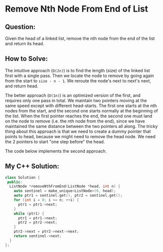 # Remove Nth Node From End of List

## Question:

Given the head of a linked list, remove the nth node from the end of
the list and return its head.

## How to Solve:

The intuitive approach (`O(2n)`) is to find the length (size) of the
linked list first with a single pass. Then we locate the node to remove
by going again from the start to `size - n - 1`. We reroute the node's
next to next's next, and return head.

The better approach (`O(1n)`) is an optimized version of the first,
and requires only one pass in total. We maintain two pointers moving
at the same speed except with different head-starts. The first one
starts at the nth nodes from the start, and the second one starts
normally at the beginning of the list. When the first pointer reaches
the end, the second one must land on the node to remove (i.e. the nth
node from the end), since we have maintained the same distance between
the two pointers all along. The tricky thing about this approach is
that we need to create a dummy pointer that points to head, because we
might need to remove the head node. We need the 2 pointers to start
"one step before" the head.

The code below implements the second approach.

## My C++ Solution:

```cpp
class Solution {
 public:
  ListNode *removeNthFromEnd(ListNode *head, int n) {
    auto sentinel = make_unique<ListNode>(0, head);
    auto ptr1 = sentinel.get(), ptr2 = sentinel.get();
    for (int i = 0; i <= n; ++i) {
      ptr1 = ptr1->next;
    }
    while (ptr1) {
      ptr1 = ptr1->next;
      ptr2 = ptr2->next;
    }
    ptr2->next = ptr2->next->next;
    return sentinel->next;
  }
};
```
